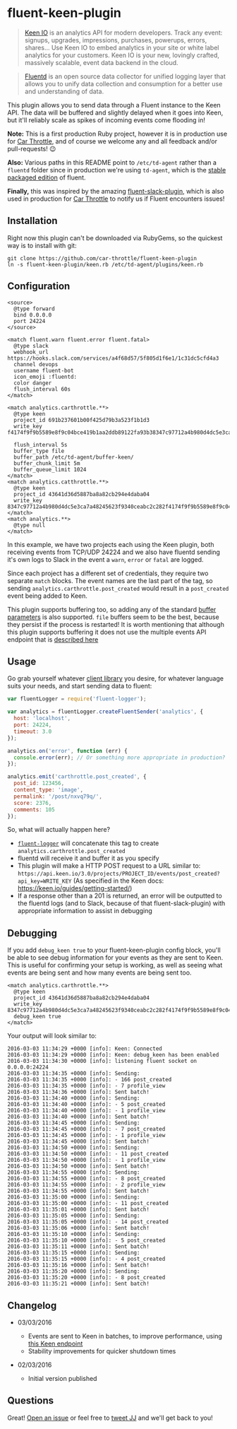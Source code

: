 # fluent-keen-plugin

> [Keen IO](https://keen.io) is an analytics API for modern developers. Track any event: signups, upgrades, impressions,
purchases, powerups, errors, shares… Use Keen IO to embed analytics in your site or white label analytics for your
customers. Keen IO is your new, lovingly crafted, massively scalable, event data backend in the cloud.

> [Fluentd](http://www.fluentd.org) is an open source data collector for unified logging layer that allows you to unify
data collection and consumption for a better use and understanding of data.

This plugin allows you to send data through a Fluent instance to the Keen API. The data will be buffered and slightly
delayed when it goes into Keen, but it'll reliably scale as spikes of incoming events come flooding in!

**Note:** This is a first production Ruby project, however it is in production use for
[Car Throttle](https://www.carthrottle.com), and of course we welcome any and all feedback and/or pull-requests! :wink:

**Also:** Various paths in this README point to `/etc/td-agent` rather than a `fluentd` folder since in production we're
using `td-agent`, which is the [stable packaged edition](http://docs.fluentd.org/articles/install-by-deb) of fluent.

**Finally,** this was inspired by the amazing [fluent-slack-plugin](https://github.com/sowawa/fluent-plugin-slack),
which is also used in production for [Car Throttle](https://www.carthrottle.com) to notify us if Fluent encounters
issues!

## Installation

Right now this plugin can't be downloaded via RubyGems, so the quickest way is to install with git:

```
git clone https://github.com/car-throttle/fluent-keen-plugin
ln -s fluent-keen-plugin/keen.rb /etc/td-agent/plugins/keen.rb
```

## Configuration

```
<source>
  @type forward
  bind 0.0.0.0
  port 24224
</source>

<match fluent.warn fluent.error fluent.fatal>
  @type slack
  webhook_url https://hooks.slack.com/services/a4f68d57/5f805d1f6e1/1c31dc5cfd4a3
  channel devops
  username fluent-bot
  icon_emoji :fluentd:
  color danger
  flush_interval 60s
</match>

<match analytics.carthrottle.**>
  @type keen
  project_id 691b237601b00f425d79b3a523f1b1d3
  write_key f4174f9f9b5589e8f9c04bce419b1aa2ddb89122fa93b38347c97712a4b980d4dc5e3ca7a48245623f9340ceabc2c282

  flush_interval 5s
  buffer_type file
  buffer_path /etc/td-agent/buffer-keen/
  buffer_chunk_limit 5m
  buffer_queue_limit 1024
</match>
<match analytics.catthrottle.**>
  @type keen
  project_id 43641d36d5887ba8a82cb294e4daba04
  write_key 8347c97712a4b980d4dc5e3ca7a48245623f9340ceabc2c282f4174f9f9b5589e8f9c04bce419b1aa2ddb89122fa93b3
</match>
<match analytics.**>
  @type null
</match>
```

In this example, we have two projects each using the Keen plugin, both receiving events from TCP/UDP 24224 and we also
have fluentd sending it's own logs to Slack in the event a `warn`, `error` or `fatal` are logged.

Since each project has a different set of credentials, they require two separate `match` blocks. The event names are
the last part of the tag, so sending `analytics.carthrottle.post_created` would result in a `post_created` event being
added to Keen.

This plugin supports buffering too, so adding any of the standard
[buffer parameters](http://docs.fluentd.org/articles/buffer-plugin-overview) is also supported. `file` buffers seem to
be the best, because they persist if the process is restarted! It is worth mentioning that although this plugin supports
buffering it does not use the multiple events API endpoint that is
[described here](https://keen.io/docs/api/#record-multiple-events)

## Usage

Go grab yourself whatever [client library](http://docs.fluentd.org/v0.12/categories/logging-from-apps) you desire, for
whatever language suits your needs, and start sending data to fluent:

```js
var fluentLogger = require('fluent-logger');

var analytics = fluentLogger.createFluentSender('analytics', {
  host: 'localhost',
  port: 24224,
  timeout: 3.0
});

analytics.on('error', function (err) {
  console.error(err); // Or something more appropriate in production?
});

analytics.emit('carthrottle.post_created', {
  post_id: 123456,
  content_type: 'image',
  permalink: '/post/nxvq79q/',
  score: 2376,
  comments: 105
});
```

So, what will actually happen here?

- [`fluent-logger`](https://www.npmjs.com/package/fluent-logger) will concatenate this tag to create
  `analytics.carthrottle.post_created`
- fluentd will receive it and buffer it as you specify
- This plugin will make a HTTP POST request to a URL similar to:
  `https://api.keen.io/3.0/projects/PROJECT_ID/events/post_created?api_key=WRITE_KEY`
  (As specified in the Keen docs: https://keen.io/guides/getting-started/)
- If a response other than a 201 is returned, an error will be outputted to the fluentd logs (and to Slack, because of
  that fluent-slack-plugin) with appropriate information to assist in debugging

## Debugging

If you add `debug_keen true` to your fluent-keen-plugin config block, you'll be able to see debug information for your
events as they are sent to Keen. This is useful for confirming your setup is working, as well as seeing what events are
being sent and how many events are being sent too.

```
<match analytics.carthrottle.**>
  @type keen
  project_id 43641d36d5887ba8a82cb294e4daba04
  write_key 8347c97712a4b980d4dc5e3ca7a48245623f9340ceabc2c282f4174f9f9b5589e8f9c04bce419b1aa2ddb89122fa93b3
  debug_keen true
</match>
```

Your output will look similar to:

```
2016-03-03 11:34:29 +0000 [info]: Keen: Connected
2016-03-03 11:34:29 +0000 [info]: Keen: debug_keen has been enabled
2016-03-03 11:34:30 +0000 [info]: listening fluent socket on 0.0.0.0:24224
2016-03-03 11:34:35 +0000 [info]: Sending:
2016-03-03 11:34:35 +0000 [info]: - 166 post_created
2016-03-03 11:34:35 +0000 [info]: - 7 profile_view
2016-03-03 11:34:36 +0000 [info]: Sent batch!
2016-03-03 11:34:40 +0000 [info]: Sending:
2016-03-03 11:34:40 +0000 [info]: - 5 post_created
2016-03-03 11:34:40 +0000 [info]: - 1 profile_view
2016-03-03 11:34:40 +0000 [info]: Sent batch!
2016-03-03 11:34:45 +0000 [info]: Sending:
2016-03-03 11:34:45 +0000 [info]: - 7 post_created
2016-03-03 11:34:45 +0000 [info]: - 1 profile_view
2016-03-03 11:34:45 +0000 [info]: Sent batch!
2016-03-03 11:34:50 +0000 [info]: Sending:
2016-03-03 11:34:50 +0000 [info]: - 11 post_created
2016-03-03 11:34:50 +0000 [info]: - 1 profile_view
2016-03-03 11:34:50 +0000 [info]: Sent batch!
2016-03-03 11:34:55 +0000 [info]: Sending:
2016-03-03 11:34:55 +0000 [info]: - 8 post_created
2016-03-03 11:34:55 +0000 [info]: - 2 profile_view
2016-03-03 11:34:55 +0000 [info]: Sent batch!
2016-03-03 11:35:00 +0000 [info]: Sending:
2016-03-03 11:35:00 +0000 [info]: - 11 post_created
2016-03-03 11:35:01 +0000 [info]: Sent batch!
2016-03-03 11:35:05 +0000 [info]: Sending:
2016-03-03 11:35:05 +0000 [info]: - 14 post_created
2016-03-03 11:35:06 +0000 [info]: Sent batch!
2016-03-03 11:35:10 +0000 [info]: Sending:
2016-03-03 11:35:10 +0000 [info]: - 5 post_created
2016-03-03 11:35:11 +0000 [info]: Sent batch!
2016-03-03 11:35:15 +0000 [info]: Sending:
2016-03-03 11:35:15 +0000 [info]: - 4 post_created
2016-03-03 11:35:16 +0000 [info]: Sent batch!
2016-03-03 11:35:20 +0000 [info]: Sending:
2016-03-03 11:35:20 +0000 [info]: - 8 post_created
2016-03-03 11:35:21 +0000 [info]: Sent batch!
```

## Changelog

- 03/03/2016
  - Events are sent to Keen in batches, to improve performance, using
    [this Keen endpoint](https://keen.io/docs/api/?shell#record-multiple-events)
  - Stability improvements for quicker shutdown times

- 02/03/2016
  - Initial version published

## Questions

Great! [Open an issue](https://github.com/car-throttle/fluent-keen-plugin) or feel free to
[tweet JJ](https://twitter.com/jdrydn) and we'll get back to you!
